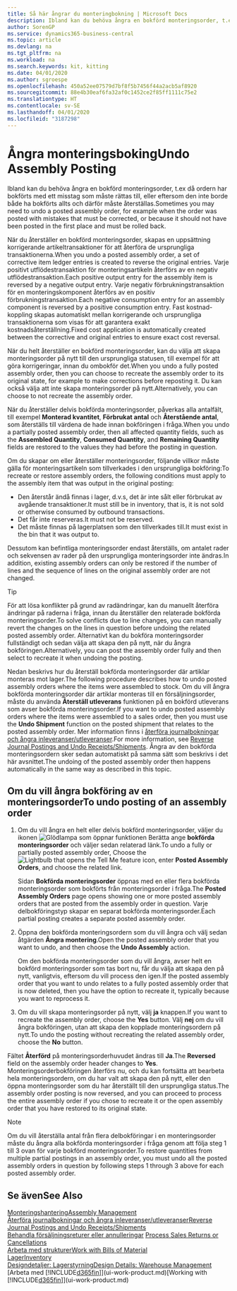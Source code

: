 ```yaml
---
title: Så här ångrar du monteringbokning | Microsoft Docs
description: Ibland kan du behöva ångra en bokförd monteringsorder, t.ex då ordern har bokförts med ett misstag som måste rättas, eller eftersom det inte bör både ha bokförts i första omgången och måste återställas.
author: SorenGP
ms.service: dynamics365-business-central
ms.topic: article
ms.devlang: na
ms.tgt_pltfrm: na
ms.workload: na
ms.search.keywords: kit, kitting
ms.date: 04/01/2020
ms.author: sgroespe
ms.openlocfilehash: 450a52ee07579d7bf8f5b7456f44a2acb5af8920
ms.sourcegitcommit: 88e4b30eaf6fa32af0c1452ce2f85ff1111c75e2
ms.translationtype: HT
ms.contentlocale: sv-SE
ms.lasthandoff: 04/01/2020
ms.locfileid: "3187298"
---
```

# <a name="undo-assembly-posting"></a><span data-ttu-id="a1f7c-103">Ångra monteringsboking</span><span class="sxs-lookup"><span data-stu-id="a1f7c-103">Undo Assembly Posting</span></span>
<span data-ttu-id="a1f7c-104">Ibland kan du behöva ångra en bokförd monteringsorder, t.ex då ordern har bokförts med ett misstag som måste rättas till, eller eftersom den inte borde både ha bokförts allts och därför måste återställas.</span><span class="sxs-lookup"><span data-stu-id="a1f7c-104">Sometimes you may need to undo a posted assembly order, for example when the order was posted with mistakes that must be corrected, or because it should not have been posted in the first place and must be rolled back.</span></span>

<span data-ttu-id="a1f7c-105">När du återställer en bokförd monteringsorder, skapas en uppsättning korrigerande artikeltransaktioner för att återföra de ursprungliga transaktionerna.</span><span class="sxs-lookup"><span data-stu-id="a1f7c-105">When you undo a posted assembly order, a set of corrective item ledger entries is created to reverse the original entries.</span></span> <span data-ttu-id="a1f7c-106">Varje positivt utflödestransaktion för monteringsartikeln återförs av en negativ utflödestransaktion.</span><span class="sxs-lookup"><span data-stu-id="a1f7c-106">Each positive output entry for the assembly item is reversed by a negative output entry.</span></span> <span data-ttu-id="a1f7c-107">Varje negativ förbrukningstransaktion för en monteringskomponent återförs av en positiv förbrukningstransaktion.</span><span class="sxs-lookup"><span data-stu-id="a1f7c-107">Each negative consumption entry for an assembly component is reversed by a positive consumption entry.</span></span> <span data-ttu-id="a1f7c-108">Fast kostnad-koppling skapas automatiskt mellan korrigerande och ursprungliga transaktionerna som visas för att garantera exakt kostnadsåterställning.</span><span class="sxs-lookup"><span data-stu-id="a1f7c-108">Fixed cost application is automatically created between the corrective and original entries to ensure exact cost reversal.</span></span>  

<span data-ttu-id="a1f7c-109">När du helt återställer en bokförd monteringsorder, kan du välja att skapa monteringsorder på nytt till den ursprungliga statusen, till exempel för att göra korrigeringar, innan du ombokför det.</span><span class="sxs-lookup"><span data-stu-id="a1f7c-109">When you undo a fully posted assembly order, then you can choose to recreate the assembly order to its original state, for example to make corrections before reposting it.</span></span> <span data-ttu-id="a1f7c-110">Du kan också välja att inte skapa monteringsorder på nytt.</span><span class="sxs-lookup"><span data-stu-id="a1f7c-110">Alternatively, you can choose to not recreate the assembly order.</span></span>  

<span data-ttu-id="a1f7c-111">När du återställer delvis bokförda monteringsorder, påverkas alla antalfält, till exempel **Monterad kvantitet**, **Förbrukat antal** och **Återstående antal**, som återställs till värdena de hade innan bokföringen i fråga.</span><span class="sxs-lookup"><span data-stu-id="a1f7c-111">When you undo a partially posted assembly order, then all affected quantity fields, such as the **Assembled Quantity**, **Consumed Quantity**, and **Remaining Quantity** fields are restored to the values they had before the posting in question.</span></span>  

<span data-ttu-id="a1f7c-112">Om du skapar om eller återställer monteringsorder, följande villkor måste gälla för monteringsartikeln som tillverkades i den ursprungliga bokföring:</span><span class="sxs-lookup"><span data-stu-id="a1f7c-112">To recreate or restore assembly orders, the following conditions must apply to the assembly item that was output in the original posting:</span></span>  

-   <span data-ttu-id="a1f7c-113">Den återstår ändå finnas i lager, d.v.s, det är inte sålt eller förbrukat av avgående transaktioner.</span><span class="sxs-lookup"><span data-stu-id="a1f7c-113">It must still be in inventory, that is, it is not sold or otherwise consumed by outbound transactions.</span></span>  
-   <span data-ttu-id="a1f7c-114">Det får inte reserveras.</span><span class="sxs-lookup"><span data-stu-id="a1f7c-114">It must not be reserved.</span></span>  
-   <span data-ttu-id="a1f7c-115">Det måste finnas på lagerplatsen som den tillverkades till.</span><span class="sxs-lookup"><span data-stu-id="a1f7c-115">It must exist in the bin that it was output to.</span></span>  

<span data-ttu-id="a1f7c-116">Dessutom kan befintliga monteringsorder endast återställs, om antalet rader och sekvensen av rader på den ursprungliga monteringsorder inte ändras.</span><span class="sxs-lookup"><span data-stu-id="a1f7c-116">In addition, existing assembly orders can only be restored if the number of lines and the sequence of lines on the original assembly order are not changed.</span></span>  

> [!TIP]  
>  <span data-ttu-id="a1f7c-117">För att lösa konflikter på grund av radändringar, kan du manuellt återföra ändringar på raderna i fråga, innan du återställer den relaterade bokförda monteringsorder.</span><span class="sxs-lookup"><span data-stu-id="a1f7c-117">To solve conflicts due to line changes, you can manually revert the changes on the lines in question before undoing the related posted assembly order.</span></span> <span data-ttu-id="a1f7c-118">Alternativt kan du bokföra monteringsorder fullständigt och sedan välja att skapa den på nytt, när du ångra bokföringen.</span><span class="sxs-lookup"><span data-stu-id="a1f7c-118">Alternatively, you can post the assembly order fully and then select to recreate it when undoing the posting.</span></span>  

<span data-ttu-id="a1f7c-119">Nedan beskrivs hur du återställ bokförda monteringsorder där artiklar monteras mot lager.</span><span class="sxs-lookup"><span data-stu-id="a1f7c-119">The following procedure describes how to undo posted assembly orders where the items were assembled to stock.</span></span> <span data-ttu-id="a1f7c-120">Om du vill ångra bokförda monteringsorder där artiklar monteras till en försäljningsorder, måste du använda **Återställ utleverans** funktionen på en bokförd utleverans som avser bokförda monteringsorder.</span><span class="sxs-lookup"><span data-stu-id="a1f7c-120">If you want to undo posted assembly orders where the items were assembled to a sales order, then you must use the **Undo Shipment** function on the posted shipment that relates to the posted assembly order.</span></span> <span data-ttu-id="a1f7c-121">Mer information finns i [återföra journalbokningar och ångra inleveranser/utleveranser](finance-how-reverse-journal-posting.md).</span><span class="sxs-lookup"><span data-stu-id="a1f7c-121">For more information, see [Reverse Journal Postings and Undo Receipts/Shipments](finance-how-reverse-journal-posting.md).</span></span> <span data-ttu-id="a1f7c-122">Ångra av den bokförda monteringsordern sker sedan automatiskt på samma sätt som beskrivs i det här avsnittet.</span><span class="sxs-lookup"><span data-stu-id="a1f7c-122">The undoing of the posted assembly order then happens automatically in the same way as described in this topic.</span></span>  

## <a name="to-undo-posting-of-an-assembly-order"></a><span data-ttu-id="a1f7c-123">Om du vill ångra bokföring av en monteringsorder</span><span class="sxs-lookup"><span data-stu-id="a1f7c-123">To undo posting of an assembly order</span></span>  
1.  <span data-ttu-id="a1f7c-124">Om du vill ångra en helt eller delvis bokförd monteringsorder, väljer du ikonen ![Glödlampa som öppnar funktionen Berätta](media/ui-search/search_small.png "Berätta vad du vill göra") ange **bokförda monteringsorder** och väljer sedan relaterad länk.</span><span class="sxs-lookup"><span data-stu-id="a1f7c-124">To undo a fully or partially posted assembly order, Choose the ![Lightbulb that opens the Tell Me feature](media/ui-search/search_small.png "Tell me what you want to do") icon, enter **Posted Assembly Orders**, and choose the related link.</span></span>  

    <span data-ttu-id="a1f7c-125">Sidan **Bokförda monteringsorder** öppnas med en eller flera bokförda monteringsorder som bokförts från monteringsorder i fråga.</span><span class="sxs-lookup"><span data-stu-id="a1f7c-125">The **Posted Assembly Orders** page opens showing one or more posted assembly orders that are posted from the assembly order in question.</span></span> <span data-ttu-id="a1f7c-126">Varje delbokföringstyp skapar en separat bokförda monteringsorder.</span><span class="sxs-lookup"><span data-stu-id="a1f7c-126">Each partial posting creates a separate posted assembly order.</span></span>  
2.  <span data-ttu-id="a1f7c-127">Öppna den bokförda monteringsordern som du vill ångra och välj sedan åtgärden **Ångra montering**.</span><span class="sxs-lookup"><span data-stu-id="a1f7c-127">Open the posted assembly order that you want to undo, and then choose the **Undo Assembly** action.</span></span>  

    <span data-ttu-id="a1f7c-128">Om den bokförda monteringsorder som du vill ångra, avser helt en bokförd monteringsorder som tas bort nu, får du välja att skapa den på nytt, vanligtvis, eftersom du vill process den igen.</span><span class="sxs-lookup"><span data-stu-id="a1f7c-128">If the posted assembly order that you want to undo relates to a fully posted assembly order that is now deleted, then you have the option to recreate it, typically because you want to reprocess it.</span></span>  
3.  <span data-ttu-id="a1f7c-129">Om du vill skapa monteringsorder på nytt, välj **ja** knappen.</span><span class="sxs-lookup"><span data-stu-id="a1f7c-129">If you want to recreate the assembly order, choose the **Yes** button.</span></span> <span data-ttu-id="a1f7c-130">Välj **nej** om du vill ångra bokföringen, utan att skapa den kopplade monteringsordern på nytt.</span><span class="sxs-lookup"><span data-stu-id="a1f7c-130">To undo the posting without recreating the related assembly order, choose the **No** button.</span></span>  

<span data-ttu-id="a1f7c-131">Fältet **Återförd** på monteringsorderhuvudet ändras till **Ja**.</span><span class="sxs-lookup"><span data-stu-id="a1f7c-131">The **Reversed** field on the assembly order header changes to **Yes**.</span></span> <span data-ttu-id="a1f7c-132">Monteringsorderbokföringen återförs nu, och du kan fortsätta att bearbeta hela monteringsordern, om du har valt att skapa den på nytt, eller den öppna monteringsorder som du har återställt till den ursprungliga status.</span><span class="sxs-lookup"><span data-stu-id="a1f7c-132">The assembly order posting is now reversed, and you can proceed to process the entire assembly order if you chose to recreate it or the open assembly order that you have restored to its original state.</span></span>  

> [!NOTE]  
>  <span data-ttu-id="a1f7c-133">Om du vill återställa antal från flera delbokföringar i en monteringsorder måste du ångra alla bokförda monteringsorder i fråga genom att följa steg 1 till 3 ovan för varje bokförd monteringsorder.</span><span class="sxs-lookup"><span data-stu-id="a1f7c-133">To restore quantities from multiple partial postings in an assembly order, you must undo all the posted assembly orders in question by following steps 1 through 3 above for each posted assembly order.</span></span>  

## <a name="see-also"></a><span data-ttu-id="a1f7c-134">Se även</span><span class="sxs-lookup"><span data-stu-id="a1f7c-134">See Also</span></span>  
[<span data-ttu-id="a1f7c-135">Monteringshantering</span><span class="sxs-lookup"><span data-stu-id="a1f7c-135">Assembly Management</span></span>](assembly-assemble-items.md)  
[<span data-ttu-id="a1f7c-136">Återföra journalbokningar och ångra inleveranser/utleveranser</span><span class="sxs-lookup"><span data-stu-id="a1f7c-136">Reverse Journal Postings and Undo Receipts/Shipments</span></span>](finance-how-reverse-journal-posting.md)  
<span data-ttu-id="a1f7c-137">[Behandla försäljningsreturer eller annulleringar](sales-how-process-sales-returns-cancellations.md)  </span><span class="sxs-lookup"><span data-stu-id="a1f7c-137">[Process Sales Returns or Cancellations](sales-how-process-sales-returns-cancellations.md)  </span></span>  
[<span data-ttu-id="a1f7c-138">Arbeta med strukturer</span><span class="sxs-lookup"><span data-stu-id="a1f7c-138">Work with Bills of Material</span></span>](inventory-how-work-BOMs.md)  
[<span data-ttu-id="a1f7c-139">Lager</span><span class="sxs-lookup"><span data-stu-id="a1f7c-139">Inventory</span></span>](inventory-manage-inventory.md)  
[<span data-ttu-id="a1f7c-140">Designdetaljer: Lagerstyrning</span><span class="sxs-lookup"><span data-stu-id="a1f7c-140">Design Details: Warehouse Management</span></span>](design-details-warehouse-management.md)  
<span data-ttu-id="a1f7c-141">[Arbeta med [!INCLUDE[d365fin](includes/d365fin_md.md)]](ui-work-product.md)</span><span class="sxs-lookup"><span data-stu-id="a1f7c-141">[Working with [!INCLUDE[d365fin](includes/d365fin_md.md)]](ui-work-product.md)</span></span>
